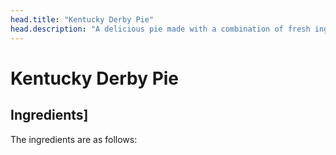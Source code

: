 ```yaml
---
head.title: "Kentucky Derby Pie"
head.description: "A delicious pie made with a combination of fresh ingredients."
---
```

# Kentucky Derby Pie

## Ingredients]
The ingredients are as follows: